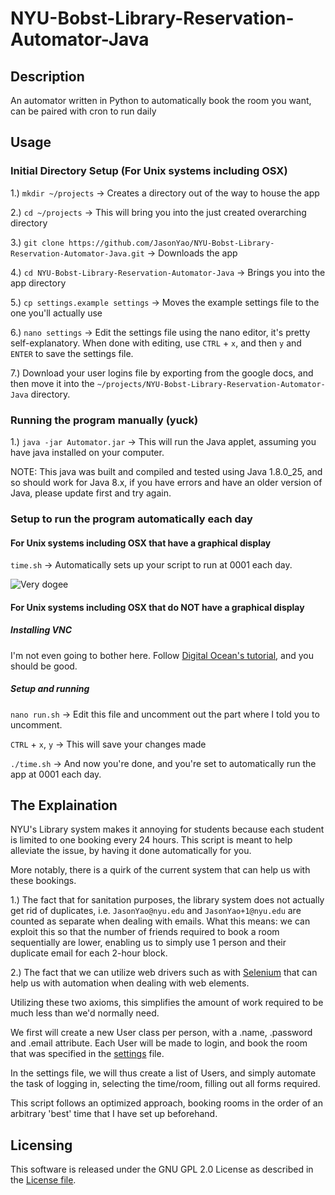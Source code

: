 # NYU-Bobst-Library-Reservation-Automator-Java

## Description
An automator written in Python to automatically book the room you want, can be paired with cron to run daily

## Usage

### Initial Directory Setup (For Unix systems including OSX)

1.) `mkdir ~/projects` -> Creates a directory out of the way to house the app

2.) `cd ~/projects` -> This will bring you into the just created overarching directory

3.) `git clone https://github.com/JasonYao/NYU-Bobst-Library-Reservation-Automator-Java.git` -> Downloads the app

4.) `cd NYU-Bobst-Library-Reservation-Automator-Java` -> Brings you into the app directory

5.) `cp settings.example settings` -> Moves the example settings file to the one you'll actually use

6.) `nano settings` -> Edit the settings file using the nano editor, it's pretty self-explanatory. When done with editing, use `CTRL` + `x`, and then `y` and `ENTER` to save the settings file.

7.) Download your user logins file by exporting from the google docs, and then move it into the `~/projects/NYU-Bobst-Library-Reservation-Automator-Java` directory.

### Running the program manually (yuck)

1.) `java -jar Automator.jar` -> This will run the Java applet, assuming you have java installed on your computer.

NOTE: This java was built and compiled and tested using Java 1.8.0_25, and so should work for Java 8.x, if you have errors and have an older version of Java, please update first and try again.

### Setup to run the program automatically each day

#### For Unix systems including OSX that have a graphical display

`time.sh` -> Automatically sets up your script to run at 0001 each day.

![Very dogee](https://raw.github.com/JasonYao/NYU-Bobst-Library-Reservation-Automator-Java/master/img/dogee.jpg)

#### For Unix systems including OSX that do NOT have a graphical display

##### Installing VNC

I'm not even going to bother here. Follow [Digital Ocean's tutorial](https://www.digitalocean.com/tutorials/how-to-install-and-configure-vnc-on-ubuntu-14-04), and you should be good.

##### Setup and running

`nano run.sh` -> Edit this file and uncomment out the part where I told you to uncomment.

`CTRL` + `x`, `y` -> This will save your changes made

`./time.sh` -> And now you're done, and you're set to automatically run the app at 0001 each day.

## The Explaination
NYU's Library system makes it annoying for students because each student is limited to one booking every 24 hours.
This script is meant to help alleviate the issue, by having it done automatically for you.

More notably, there is a quirk of the current system that can help us with these bookings.

1.) The fact that for sanitation purposes, the library system does not actually get rid
	of duplicates, i.e. `JasonYao@nyu.edu` and `JasonYao+1@nyu.edu` are counted as separate
	when dealing with emails. What this means: we can exploit this so that the number of
	friends required to book a room sequentially are lower, enabling us to simply use 1
	person and their duplicate email for each 2-hour block.

2.) The fact that we can utilize web drivers such as with [Selenium](https://selenium-python.readthedocs.org) that can
	help us with automation when dealing with web elements.

Utilizing these two axioms, this simplifies the amount of work required to be much less than we'd normally need.

We first will create a new User class per person, with a .name, .password and .email attribute. Each User will be made to login, and book the room
that was specified in the [settings](settings.py) file.

In the settings file, we will thus create a list of Users, and simply automate the task of logging in, selecting the time/room,
filling out all forms required.

This script follows an optimized approach, booking rooms in the order of an arbitrary 'best' time that I have set up beforehand.

## Licensing
This software is released under the GNU GPL 2.0 License as described in the [License file](LICENSE).
